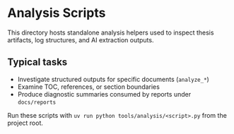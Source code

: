 # Analysis Scripts

This directory hosts standalone analysis helpers used to inspect thesis artifacts,
log structures, and AI extraction outputs.

## Typical tasks
- Investigate structured outputs for specific documents (`analyze_*`)
- Examine TOC, references, or section boundaries
- Produce diagnostic summaries consumed by reports under `docs/reports`

Run these scripts with `uv run python tools/analysis/<script>.py` from the project root.
